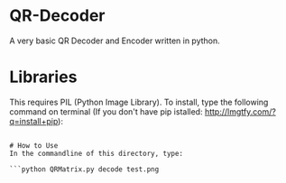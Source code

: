 # QR-Decoder
A very basic QR Decoder and Encoder written in python. 

# Libraries
This requires PIL (Python Image Library). To install, type the following command on terminal (If you don't have pip istalled: http://lmgtfy.com/?q=install+pip):
```sudo pip install http://effbot.org/media/downloads/Imaging-1.1.7.tar.gz

# How to Use
In the commandline of this directory, type:

```python QRMatrix.py decode test.png
